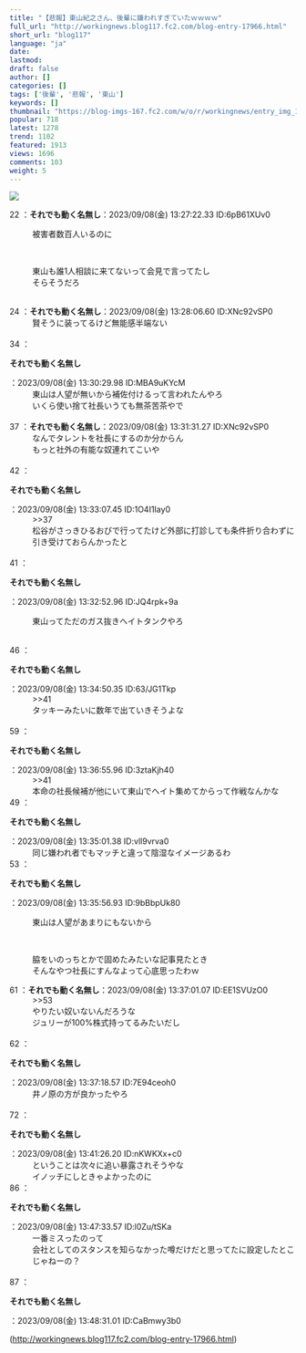 ```yaml
---
title: "【悲報】東山紀之さん、後輩に嫌われすぎていたｗｗｗｗ"
full_url: "http://workingnews.blog117.fc2.com/blog-entry-17966.html"
short_url: "blog117"
language: "ja"
date: 
lastmod: 
draft: false
author: []
categories: []
tags: ['後輩', '悲報', '東山']
keywords: []
thumbnail: "https://blog-imgs-167.fc2.com/w/o/r/workingnews/entry_img_17966.jpg"
popular: 718
latest: 1278
trend: 1102
featured: 1913
views: 1696
comments: 103
weight: 5
---
```


![](https://blog-imgs-167.fc2.com/w/o/r/workingnews/entry_img_17966.jpg)

<dl class='thread'><dt>22 ：<b>それでも動く名無し</b>：2023/09/08(金) 13:27:22.33 ID:6pB61XUv0 <br></dt><dd><p>被害者数百人いるのに</p> <br><dd><p>東山も誰1人相談に来てないって会見で言ってたし <br>そらそうだろ</p> <br></dd></dd><dt>24 ：<b>それでも動く名無し</b>：2023/09/08(金) 13:28:06.60 ID:XNc92vSP0 <br></dt><dd>賢そうに装ってるけど無能感半端ない <br><dd><br> </dd></dd><dt>34 ：<p><b>それでも動く名無し</b></p>：2023/09/08(金) 13:30:29.98 ID:MBA9uKYcM <br></dt><dd>東山は人望が無いから補佐付けるって言われたんやろ <br>いくら使い捨て社長いうても無茶苦茶やで <br><dd><br> </dd></dd><dt>37 ：<b>それでも動く名無し</b>：2023/09/08(金) 13:31:31.27 ID:XNc92vSP0 <br></dt><dd>なんでタレントを社長にするのか分からん <br>もっと社外の有能な奴連れてこいや <dd><br> </dd></dd><dt>42 ：<p><b>それでも動く名無し</b></p>：2023/09/08(金) 13:33:07.45 ID:1O4I1Iay0 <br></dt><dd>>>37 <br>松谷がさっきひるおびで行ってたけど外部に打診しても条件折り合わずに引き受けておらんかったと <br><dd> <dd> <dd> <dd><br> </dd></dd></dd></dd></dd><dt>41 ：<p><b>それでも動く名無し</b></p>：2023/09/08(金) 13:32:52.96 ID:JQ4rpk+9a <br></dt><dd><p>東山ってただのガス抜きヘイトタンクやろ</p> <dd><br> </dd></dd><dt>46 ：<p><b>それでも動く名無し</b></p>：2023/09/08(金) 13:34:50.35 ID:63/JG1Tkp <br></dt><dd>>>41 <br>タッキーみたいに数年で出ていきそうよな <br><dd><br> </dd></dd><dt>59 ：<p><b>それでも動く名無し</b></p>：2023/09/08(金) 13:36:55.96 ID:3ztaKjh40 <br></dt><dd>>>41 <br><dd>本命の社長候補が他にいて東山でヘイト集めてからって作戦なんかな <br></dd></dd><dt> <dt>49 ：<p><b>それでも動く名無し</b></p>：2023/09/08(金) 13:35:01.38 ID:vll9vrva0 <br></dt></dt><dd>同じ嫌われ者でもマッチと違って陰湿なイメージあるわ <br></dd><dt>53 ：<p><b>それでも動く名無し</b></p>：2023/09/08(金) 13:35:56.93 ID:9bBbpUk80 <br></dt><dd><p>東山は人望があまりにもないから</p> <br><dd><p>脇をいのっちとかで固めたみたいな記事見たとき <br>そんなやつ社長にすんなよって心底思ったわｗ</p> <dd> <dd> </dd></dd></dd></dd><dt>61 ：<b>それでも動く名無し</b>：2023/09/08(金) 13:37:01.07 ID:EE1SVUzO0 <br></dt><dd>>>53 <br>やりたい奴いないんだろうな <br>ジュリーが100%株式持ってるみたいだし <br><dd><br> </dd></dd><dt>62 ：<p><b>それでも動く名無し</b></p>：2023/09/08(金) 13:37:18.57 ID:7E94ceoh0 <br></dt><dd>井ノ原の方が良かったやろ <br><dd><br> </dd></dd><dt>72 ：<p><b>それでも動く名無し</b></p>：2023/09/08(金) 13:41:26.20 ID:nKWKXx+c0 <br></dt><dd>ということは次々に追い暴露されそうやな <br>イノッチにしときゃよかったのに <br><dd> <dd> </dd></dd></dd><dt>86 ：<p><b>それでも動く名無し</b></p>：2023/09/08(金) 13:47:33.57 ID:l0Zu/tSKa <br></dt><dd>一番ミスったのって <br>会社としてのスタンスを知らなかった噂だけだと思ってたに設定したとこじゃねーの？ <br><dd><br> </dd></dd><dt>87 ：<p><b>それでも動く名無し</b></p>：2023/09/08(金) 13:48:31.01 ID:CaBmwy3b0 <br></dt></dl> 

(http://workingnews.blog117.fc2.com/blog-entry-17966.html)
